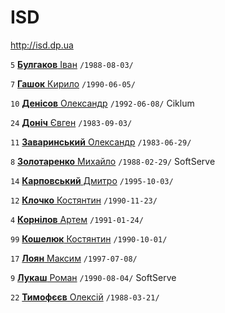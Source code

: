 # ISD

http://isd.dp.ua

`5` [**Булгаков** Іван](/players/bulhakov.ivan.19880803.jpg) `/1988-08-03/` 

`7` [**Гашок** Кирило](/players/gashok.kyrylo.19900605.jpg) `/1990-06-05/`

`10` [**Денісов** Олександр](/players/denysov.oleksandr.19920608.jpg) `/1992-06-08/` Ciklum

`24` [**Доніч** Євген](/players/donich.ievgen.19830903.jpg) `/1983-09-03/`

`11` [**Заваринський** Олександр](/players/zavarynskyi.oleksanr.19830629.jpg) `/1983-06-29/` 

`8` [**Золотаренко** Михайло](/players/zolotarenko.mykhailo.19880229.jpg) `/1988-02-29/` SoftServe

`14` [**Карповський** Дмитро](/players/karpovskyi.dmytro.19951003.jpg) `/1995-10-03/` 

`12` [**Клочко** Костянтин](/players/klochko.kostiantyn.19901123.jpg) `/1990-11-23/` 

`4` [**Корнілов** Артем](/players/kornilov.artem.19910124.jpg) `/1991-01-24/` 

`99` [**Кошелюк** Костянтин](/players/kosheliuk.kostiantyn.19901001.jpg) `/1990-10-01/` 

`17` [**Лоян** Максим](/players/loian.maksym.19970708.jpg) `/1997-07-08/` 

`9` [**Лукаш** Роман](/players/lukash.roman.19900804.jpg) `/1990-08-04/` SoftServe

`22` [**Тимофєєв** Олексій](/players/tymofieiev.oleksii.19880321.jpg) `/1988-03-21/`

